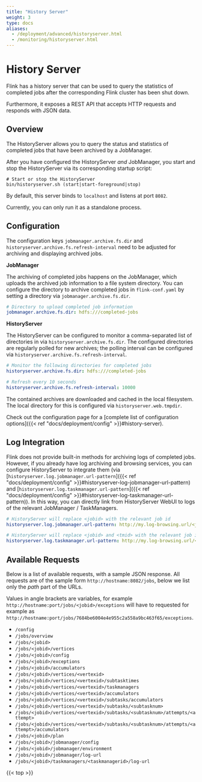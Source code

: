 ```yaml
---
title: "History Server"
weight: 3
type: docs
aliases:
  - /deployment/advanced/historyserver.html
  - /monitoring/historyserver.html
---
```

<!--
Licensed to the Apache Software Foundation (ASF) under one
or more contributor license agreements.  See the NOTICE file
distributed with this work for additional information
regarding copyright ownership.  The ASF licenses this file
to you under the Apache License, Version 2.0 (the
"License"); you may not use this file except in compliance
with the License.  You may obtain a copy of the License at

  http://www.apache.org/licenses/LICENSE-2.0

Unless required by applicable law or agreed to in writing,
software distributed under the License is distributed on an
"AS IS" BASIS, WITHOUT WARRANTIES OR CONDITIONS OF ANY
KIND, either express or implied.  See the License for the
specific language governing permissions and limitations
under the License.
-->

# History Server

Flink has a history server that can be used to query the statistics of completed jobs after the corresponding Flink cluster has been shut down.

Furthermore, it exposes a REST API that accepts HTTP requests and responds with JSON data.

## Overview

The HistoryServer allows you to query the status and statistics of completed jobs that have been archived by a JobManager.

After you have configured the HistoryServer *and* JobManager, you start and stop the HistoryServer via its corresponding startup script:

```shell
# Start or stop the HistoryServer
bin/historyserver.sh (start|start-foreground|stop)
```

By default, this server binds to `localhost` and listens at port `8082`.

Currently, you can only run it as a standalone process.

## Configuration

The configuration keys `jobmanager.archive.fs.dir` and `historyserver.archive.fs.refresh-interval` need to be adjusted for archiving and displaying archived jobs.

**JobManager**

The archiving of completed jobs happens on the JobManager, which uploads the archived job information to a file system directory. You can configure the directory to archive completed jobs in `flink-conf.yaml` by setting a directory via `jobmanager.archive.fs.dir`.

```yaml
# Directory to upload completed job information
jobmanager.archive.fs.dir: hdfs:///completed-jobs
```

**HistoryServer**

The HistoryServer can be configured to monitor a comma-separated list of directories in via `historyserver.archive.fs.dir`. The configured directories are regularly polled for new archives; the polling interval can be configured via `historyserver.archive.fs.refresh-interval`.

```yaml
# Monitor the following directories for completed jobs
historyserver.archive.fs.dir: hdfs:///completed-jobs

# Refresh every 10 seconds
historyserver.archive.fs.refresh-interval: 10000
```

The contained archives are downloaded and cached in the local filesystem. The local directory for this is configured via `historyserver.web.tmpdir`.

Check out the configuration page for a [complete list of configuration options]({{< ref "docs/deployment/config" >}}#history-server).

## Log Integration

Flink does not provide built-in methods for archiving logs of completed jobs.
However, if you already have log archiving and browsing services, you can configure HistoryServer to integrate them
(via [`historyserver.log.jobmanager.url-pattern`]({{< ref "docs/deployment/config" >}}#historyserver-log-jobmanager-url-pattern)
and [`historyserver.log.taskmanager.url-pattern`]({{< ref "docs/deployment/config" >}}#historyserver-log-taskmanager-url-pattern)).
In this way, you can directly link from HistoryServer WebUI to logs of the relevant JobManager / TaskManagers.

```yaml
# HistoryServer will replace <jobid> with the relevant job id
historyserver.log.jobmanager.url-pattern: http://my.log-browsing.url/<jobid>

# HistoryServer will replace <jobid> and <tmid> with the relevant job id and taskmanager id
historyserver.log.taskmanager.url-pattern: http://my.log-browsing.url/<jobid>/<tmid>
```

## Available Requests

Below is a list of available requests, with a sample JSON response. All requests are of the sample form `http://hostname:8082/jobs`, below we list only the *path* part of the URLs.

Values in angle brackets are variables, for example `http://hostname:port/jobs/<jobid>/exceptions` will have to requested for example as `http://hostname:port/jobs/7684be6004e4e955c2a558a9bc463f65/exceptions`.

  - `/config`
  - `/jobs/overview`
  - `/jobs/<jobid>`
  - `/jobs/<jobid>/vertices`
  - `/jobs/<jobid>/config`
  - `/jobs/<jobid>/exceptions`
  - `/jobs/<jobid>/accumulators`
  - `/jobs/<jobid>/vertices/<vertexid>`
  - `/jobs/<jobid>/vertices/<vertexid>/subtasktimes`
  - `/jobs/<jobid>/vertices/<vertexid>/taskmanagers`
  - `/jobs/<jobid>/vertices/<vertexid>/accumulators`
  - `/jobs/<jobid>/vertices/<vertexid>/subtasks/accumulators`
  - `/jobs/<jobid>/vertices/<vertexid>/subtasks/<subtasknum>`
  - `/jobs/<jobid>/vertices/<vertexid>/subtasks/<subtasknum>/attempts/<attempt>`
  - `/jobs/<jobid>/vertices/<vertexid>/subtasks/<subtasknum>/attempts/<attempt>/accumulators`
  - `/jobs/<jobid>/plan`
  - `/jobs/<jobid>/jobmanager/config`
  - `/jobs/<jobid>/jobmanager/environment`
  - `/jobs/<jobid>/jobmanager/log-url`
  - `/jobs/<jobid>/taskmanagers/<taskmanagerid>/log-url`

{{< top >}}
